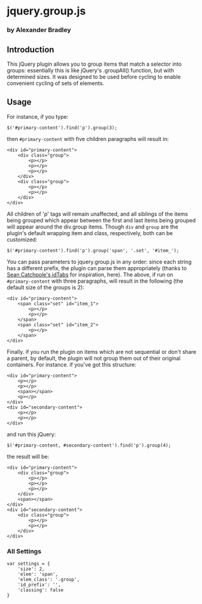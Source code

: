 # jquery.group.js #
### by Alexander Bradley ###

## Introduction ##

This jQuery plugin allows you to group items that match a selector into groups: essentially this is like jQuery's .groupAll() function, but with determined sizes. It was designed to be used before cycling to enable convenient cycling of sets of elements.

## Usage ##

For instance, if you type:

    $('#primary-content').find('p').group(3);

then `#primary-content` with five children paragraphs will result in: 

	<div id="primary-content">
		<div class="group">
			<p></p>
			<p></p>
			<p></p>
		</div>
		<div class="group">
			<p></p>
			<p></p>
		</div>
	</div>

All children of 'p' tags will remain unaffected, and all siblings of the items being grouped which appear between the first and last items being grouped will appear around the div.group items. Though `div` and `group` are the plugin's default wrapping item and class, respectively, both can be customized:

	$('#primary-content').find('p').group('span', '.set', '#item_');

You can pass parameters to jquery.group.js in any order: since each string has a different prefix, the plugin can parse them appropriately (thanks to [Sean Catchpole's idTabs](http://www.sunsean.com/idTabs/) for inspiration, here). The above, if run on `#primary-content` with three paragraphs, will result in the following (the default size of the groups is 2):

	<div id="primary-content">
		<span class="set" id="item_1">
			<p></p>
			<p></p>
		</span>
		<span class="set" id="item_2">
			<p></p>
		</span>
	</div>

Finally. if you run the plugin on items which are not sequential or don't share a parent, by default, the plugin will not group them out of their original containers. For instance. if you've got this structure:

	<div id="primary-content">
		<p></p>
		<p></p>
		<span></span>
		<p></p>
	</div>
	<div id="secondary-content">
		<p></p>
		<p></p>
	</div>

and run this jQuery:

	$('#primary-content, #secondary-content').find('p').group(4);
	
the result will be:

	<div id="primary-content">
		<div class="group">
			<p></p>
			<p></p>
			<p></p>
		</div>
		<span></span>
	</div>
	<div id="secondary-content">
		<div class="group">
			<p></p>
			<p></p>
		</div>
	</div>
	
### All Settings ###

	var settings = {
		'size': 2,
		'elem': 'span',
		'elem_class': '.group',
		'id_prefix': '',
		'classing': false
	}